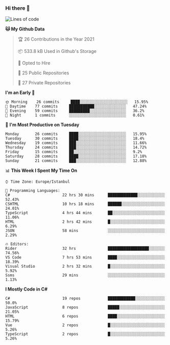 ### Hi there 👋

<!--START_SECTION:waka-->
![Lines of code](https://img.shields.io/badge/From%20Hello%20World%20I%27ve%20Written-5.5%20million%20lines%20of%20code-blue)

**🐱 My Github Data** 

> 🏆 26 Contributions in the Year 2021
 > 
> 📦 533.8 kB Used in Github's Storage 
 > 
> 💼 Opted to Hire
 > 
> 📜 25 Public Repositories 
 > 
> 🔑 27 Private Repositories  
 > 
**I'm an Early 🐤** 

```text
🌞 Morning    26 commits     ████░░░░░░░░░░░░░░░░░░░░░   15.95% 
🌆 Daytime    77 commits     ███████████░░░░░░░░░░░░░░   47.24% 
🌃 Evening    59 commits     █████████░░░░░░░░░░░░░░░░   36.2% 
🌙 Night      1 commits      ░░░░░░░░░░░░░░░░░░░░░░░░░   0.61%

```
📅 **I'm Most Productive on Tuesday** 

```text
Monday       26 commits     ████░░░░░░░░░░░░░░░░░░░░░   15.95% 
Tuesday      30 commits     ████░░░░░░░░░░░░░░░░░░░░░   18.4% 
Wednesday    19 commits     ███░░░░░░░░░░░░░░░░░░░░░░   11.66% 
Thursday     24 commits     ███░░░░░░░░░░░░░░░░░░░░░░   14.72% 
Friday       15 commits     ██░░░░░░░░░░░░░░░░░░░░░░░   9.2% 
Saturday     28 commits     ████░░░░░░░░░░░░░░░░░░░░░   17.18% 
Sunday       21 commits     ███░░░░░░░░░░░░░░░░░░░░░░   12.88%

```


📊 **This Week I Spent My Time On** 

```text
⌚︎ Time Zone: Europe/Istanbul

💬 Programming Languages: 
C#                       22 hrs 30 mins      █████████████░░░░░░░░░░░░   52.43% 
CSHTML                   10 hrs 18 mins      ██████░░░░░░░░░░░░░░░░░░░   24.01% 
TypeScript               4 hrs 44 mins       ██░░░░░░░░░░░░░░░░░░░░░░░   11.06% 
HTML                     2 hrs 42 mins       █░░░░░░░░░░░░░░░░░░░░░░░░   6.29% 
JSON                     58 mins             ░░░░░░░░░░░░░░░░░░░░░░░░░   2.29%

🔥 Editors: 
Rider                    32 hrs              ██████████████████░░░░░░░   74.56% 
VS Code                  7 hrs 53 mins       ████░░░░░░░░░░░░░░░░░░░░░   18.39% 
Visual Studio            2 hrs 32 mins       █░░░░░░░░░░░░░░░░░░░░░░░░   5.92% 
Ssms                     29 mins             ░░░░░░░░░░░░░░░░░░░░░░░░░   1.13%

```

**I Mostly Code in C#** 

```text
C#                       19 repos            ████████████░░░░░░░░░░░░░   50.0% 
JavaScript               8 repos             █████░░░░░░░░░░░░░░░░░░░░   21.05% 
HTML                     6 repos             ████░░░░░░░░░░░░░░░░░░░░░   15.79% 
Vue                      2 repos             █░░░░░░░░░░░░░░░░░░░░░░░░   5.26% 
TypeScript               2 repos             █░░░░░░░░░░░░░░░░░░░░░░░░   5.26%

```



<!--END_SECTION:waka-->

<!--
**ebubekirdinc/ebubekirdinc** is a ✨ _special_ ✨ repository because its `README.md` (this file) appears on your GitHub profile.

Here are some ideas to get you started:

- 🔭 I’m currently working on ...
- 🌱 I’m currently learning ...
- 👯 I’m looking to collaborate on ...
- 🤔 I’m looking for help with ...
- 💬 Ask me about ...
- 📫 How to reach me: ...
- 😄 Pronouns: ...
- ⚡ Fun fact: ...
-->
